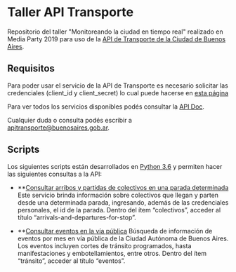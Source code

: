 # Taller API Transporte

Repositorio del taller "Monitoreando la ciudad en tiempo real" realizado en Media Party 2019 para uso de la [API de Transporte de la Ciudad de Buenos Aires](https://www.buenosaires.gob.ar/desarrollourbano/transporte/apitransporte).

## Requisitos

Para poder usar el servicio de la API de Transporte es necesario solicitar las credenciales (client_id y client_secret) lo cual puede hacerse en [esta página](https://www.buenosaires.gob.ar/form/formulario-de-registro-api-transporte)

Para ver todos los servicios disponibles podés consultar la [API Doc](https://www.buenosaires.gob.ar/desarrollourbano/transporte/apitransporte/api-doc).

Cualquier duda o consulta podés escribir a [apitransporte@buenosaires.gob.ar](mailto:apitransporte@buenosaires.gob.ar).

## Scripts
Los siguientes scripts están desarrollados en [Python 3.6](https://www.python.org/downloads/release/python-360/) y permiten hacer las siguientes consultas a la API:

* **[Consultar arribos y partidas de colectivos en una parada determinada](https://github.com/datosgcba/taller-api-transporte/blob/master/colectivos-arribos-partidas.ipynb)
Este servicio brinda información sobre colectivos que llegan y parten desde una determinada parada, ingresando, además de las credenciales personales, el id de la parada. 
Dentro del ítem “colectivos”, acceder al título “arrivals-and-departures-for-stop”.

* **[Consultar eventos en la vía pública](https://github.com/datosgcba/taller-api-transporte/blob/master/eventos.ipynb)
Búsqueda de información de eventos por mes en vía pública de la Ciudad Autónoma de Buenos Aires. Los eventos incluyen cortes de tránsito programados, hasta manifestaciones y embotellamientos, entre otros. 
Dentro del ítem “tránsito”, acceder al título “eventos”.
